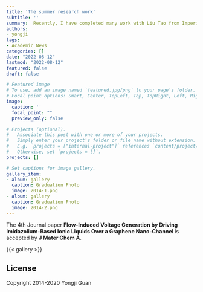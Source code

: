 ```yaml
---
title: 'The summer research work'
subtitle: ''
summary:  Recently, I have completed many work with Liu Tao from Imperial College London, papre submit to BIBM2022 and Human brain mapping. Furthermore, we have submitted several works on Medical Image Segmentation (CONTRAST MEDIA MOL I, CMB) with Yanchao and Computational Neuroscience (CNS Neurosci Ther) with Lijuan!
authors:
- yongji
tags:
- Academic News
categories: []
date: "2022-08-12"
lastmod: "2022-08-12"
featured: false
draft: false

# Featured image
# To use, add an image named `featured.jpg/png` to your page's folder.
# Focal point options: Smart, Center, TopLeft, Top, TopRight, Left, Right, BottomLeft, Bottom, BottomRight
image:
  caption: ''
  focal_point: ""
  preview_only: false

# Projects (optional).
#   Associate this post with one or more of your projects.
#   Simply enter your project's folder or file name without extension.
#   E.g. `projects = ["internal-project"]` references `content/project/deep-learning/index.md`.
#   Otherwise, set `projects = []`.
projects: []

# Set captions for image gallery.
gallery_item:
- album: gallery
  caption: Graduation Photo
  image: 2014-1.png
- album: gallery
  caption: Graduation Photo
  image: 2014-2.png
---
```


The 4th Journal paper **Flow-Induced Voltage Generation by Driving Imidazolium-Based Ionic Liquids Over a Graphene Nano-Channel** is accepted by **J Mater Chem A**.

{{< gallery >}}

## License

Copyright 2014-2020 Yongji Guan

